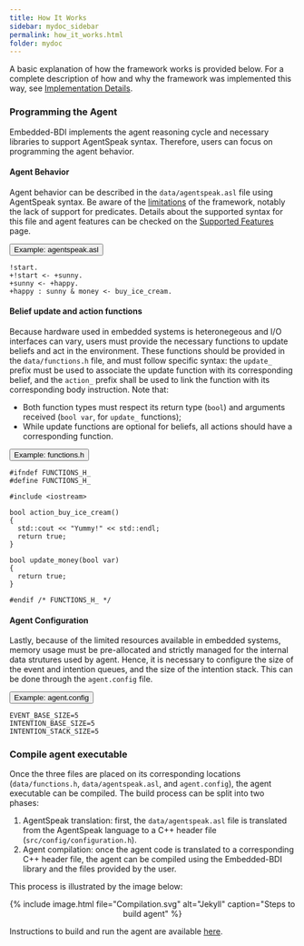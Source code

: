 ```yaml
---
title: How It Works
sidebar: mydoc_sidebar
permalink: how_it_works.html
folder: mydoc
---
```


A basic explanation of how the framework works is provided below. For a complete description of how and why the framework was implemented this way, see [Implementation Details](/implementation_details.html).

### Programming the Agent

Embedded-BDI implements the agent reasoning cycle and necessary libraries to support AgentSpeak syntax. Therefore, users can focus on programming the agent behavior.

#### Agent Behavior

Agent behavior can be described in the `data/agentspeak.asl` file using AgentSpeak syntax. Be aware of the [limitations](/unsupported_features.html) of the framework, notably the lack of support for predicates. Details about the supported syntax for this file and agent features can be checked on the [Supported Features](/supported_features.html) page.

<p>
  <button class="btn btn-primary" type="button" data-toggle="collapse" data-target="#collapseAgentBehavior" aria-expanded="false" aria-controls="collapseAgentBehavior">
    Example: agentspeak.asl
  </button>
</p>
<div class="collapse" id="collapseAgentBehavior">
  <div class="card card-body">
    <pre><code>!start.
+!start <- +sunny.
+sunny <- +happy.
+happy : sunny & money <- buy_ice_cream.</code></pre>
  </div>
</div>


#### Belief update and action functions

Because hardware used in embedded systems is heteronegeous and I/O interfaces can vary, users must provide the necessary functions to update beliefs and act in the environment. These functions should be provided in the `data/functions.h` file, and must follow specific syntax: the `update_` prefix must be used to associate the update function with its corresponding belief, and the `action_` prefix shall be used to link the function with its corresponding body instruction. Note that:
  * Both function types must respect its return type (`bool`) and arguments received (`bool var`, for `update_` functions);
  * While update functions are optional for beliefs, all actions should have a corresponding function.

<p>
  <button class="btn btn-primary" type="button" data-toggle="collapse" data-target="#collapseFunctions" aria-expanded="false" aria-controls="collapseFunctions">
    Example: functions.h
  </button>
</p>
<div class="collapse" id="collapseFunctions">
  <div class="card card-body">
    <pre><code>#ifndef FUNCTIONS_H_
#define FUNCTIONS_H_<br>
#include &lt;iostream&gt;<br>
bool action_buy_ice_cream()
{
  std::cout << "Yummy!" << std::endl;
  return true;
}<br>
bool update_money(bool var)
{
  return true;
}<br>
#endif /* FUNCTIONS_H_ */</code></pre>
  </div>
</div>

#### Agent Configuration

Lastly, because of the limited resources available in embedded systems, memory usage must be pre-allocated and strictly managed for the internal data strutures used by agent. Hence, it is necessary to configure the size of the event and intention queues, and the size of the intention stack. This can be done through the `agent.config` file.

<p>
  <button class="btn btn-primary" type="button" data-toggle="collapse" data-target="#collapseConfig" aria-expanded="false" aria-controls="collapseConfig">
    Example: agent.config
  </button>
</p>
<div class="collapse" id="collapseConfig">
  <div class="card card-body">
    <pre><code>EVENT_BASE_SIZE=5
INTENTION_BASE_SIZE=5
INTENTION_STACK_SIZE=5</code></pre>
  </div>
</div>

### Compile agent executable

Once the three files are placed on its corresponding locations (`data/functions.h`, `data/agentspeak.asl`, and `agent.config`), the agent executable can be compiled. The build process can be split into two phases:

1. AgentSpeak translation: first, the `data/agentspeak.asl` file is translated from the AgentSpeak language to a C++ header file (`src/config/configuration.h`).
2. Agent compilation: once the agent code is translated to a corresponding C++ header file, the agent can be compiled using the Embedded-BDI library and the files provided by the user.

This process is illustrated by the image below:

<center>{% include image.html file="Compilation.svg" alt="Jekyll" caption="Steps to build agent" %}</center>

Instructions to build and run the agent are available [here](/build_run.html).